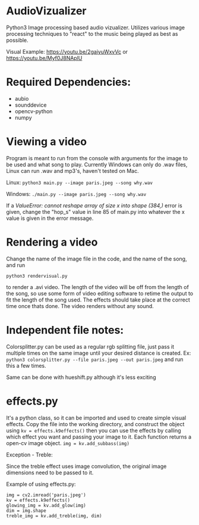 # AudioVizualizer
Python3 Image processing based audio vizualizer. Utilizes various image processing techniques to "react" to the music being played as best as possible. 

Visual Example: https://youtu.be/2gaiyuWxvVc or https://youtu.be/Myf0J8NAplU

# Required Dependencies:
- aubio
- sounddevice
- opencv-python
- numpy

# Viewing a video
Program is meant to run from the console with arguments for the image to be used and what song to play.
Currently Windows can only do .wav files, Linux can run .wav and mp3's, haven't tested on Mac.

Linux:
`python3 main.py --image paris.jpeg --song why.wav`

Windows:
`./main.py --image paris.jpeg --song why.wav`

If a *ValueError: cannot reshape array of size x into shape (384,)* error is given, change the "hop_s" value in line 85 of main.py into whatever the x value is given in the error message.

# Rendering a video
Change the name of the image file in the code, and the name of the song, and run 

`python3 rendervisual.py`

to render a .avi video. The length of the video will be off from the length of the song, so use some form of video editing software to retime the output to fit the length of the song used. The effects should take place at the correct time once thats done. The video renders without any sound.

# Independent file notes:
Colorsplitter.py can be used as a regular rgb splitting file, just pass it multiple times on the same image until your desired distance is created.
Ex: `python3 colorsplitter.py --file paris.jpeg --out paris.jpeg` and run this a few times. 

Same can be done with hueshift.py although it's less exciting

# effects.py

It's a python class, so it can be imported and used to create simple visual effects.
Copy the file into the working directory, and construct the object using `kv = effects.k9effects()` then you can use the effects by calling which effect you want and passing your image to it. Each function returns a open-cv image object. `img = kv.add_subbass(img)`


Exception - Treble:

Since the treble effect uses image convolution, the original image dimensions need to be passed to it.

Example of using effects.py:

```import effects
img = cv2.imread('paris.jpeg')
kv = effects.k9effects()
glowing_img = kv.add_glow(img)
dim = img.shape
treble_img = kv.add_treble(img, dim)
```
